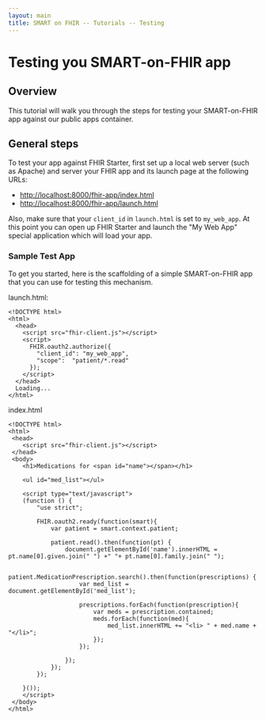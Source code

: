 ```yaml
---
layout: main
title: SMART on FHIR -- Tutorials -- Testing
---
```


# Testing you SMART-on-FHIR app

## Overview

This tutorial will walk you through the steps for testing your SMART-on-FHIR
app against our public apps container.

## General steps

To test your app against FHIR Starter, first set up a local web server (such as Apache)
and server your FHIR app and its launch page at the following URLs:

* [http://localhost:8000/fhir-app/index.html](http://localhost:8000/fhir-app/index.html)
* [http://localhost:8000/fhir-app/launch.html](http://localhost:8000/fhir-app/launch.html)

Also, make sure that your `client_id` in `launch.html` is set to `my_web_app`. At this point
you can open up FHIR Starter and launch the "My Web App" special application which will
load your app.

### Sample Test App

To get you started, here is the scaffolding of a simple SMART-on-FHIR app that you can use
for testing this mechanism.

launch.html:
```
<!DOCTYPE html>
<html>
  <head>
    <script src="fhir-client.js"></script>
    <script>
      FHIR.oauth2.authorize({
        "client_id": "my_web_app",
        "scope":  "patient/*.read"
      });
    </script>
  </head>
  Loading...
</html>
```

index.html
```
<!DOCTYPE html>
<html>
 <head>
    <script src="fhir-client.js"></script>
 </head>
 <body>
    <h1>Medications for <span id="name"></span></h1>

    <ul id="med_list"></ul>

    <script type="text/javascript">
    (function () {
        "use strict";

        FHIR.oauth2.ready(function(smart){
            var patient = smart.context.patient;

            patient.read().then(function(pt) {
                document.getElementById('name').innerHTML = pt.name[0].given.join(" ") +" "+ pt.name[0].family.join(" ");
                
                patient.MedicationPrescription.search().then(function(prescriptions) {
                    var med_list = document.getElementById('med_list');

                    prescriptions.forEach(function(prescription){
                        var meds = prescription.contained;
                        meds.forEach(function(med){
                            med_list.innerHTML += "<li> " + med.name + "</li>";
                        });
                    });

                });
            });
        });

    }());
    </script>
 </body>
</html>
```

